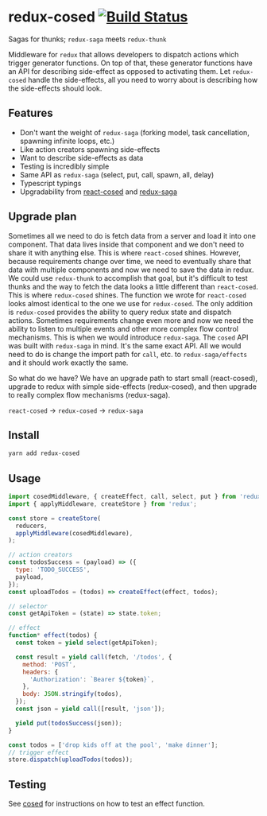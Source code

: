 # redux-cosed [![Build Status](https://travis-ci.org/neurosnap/redux-cosed.svg?branch=master)](https://travis-ci.org/neurosnap/redux-cosed)

Sagas for thunks; `redux-saga` meets `redux-thunk`

Middleware for `redux` that allows developers to dispatch actions which trigger
generator functions.  On top of that, these generator functions have an API
for describing side-effect as opposed to activating them.  Let `redux-cosed` handle
the side-effects, all you need to worry about is describing how the side-effects
should look.

## Features

* Don't want the weight of `redux-saga` (forking model, task cancellation, spawning infinite loops, etc.)
* Like action creators spawning side-effects
* Want to describe side-effects as data
* Testing is incredibly simple
* Same API as `redux-saga` (select, put, call, spawn, all, delay)
* Typescript typings
* Upgradability from [react-cosed](https://github.com/neurosnap/react-cosed) and [redux-saga](https://github.com/redux-saga/redux-saga)

## Upgrade plan

Sometimes all we need to do is fetch data from a server and load it into one
component.  That data lives inside that component and we don't need to share
it with anything else.  This is where `react-cosed` shines.  However, because
requirements change over time, we need to eventually share that data with
multiple components and now we need to save the data in redux.  We could
use `redux-thunk` to accomplish that goal, but it's difficult to test thunks
and the way to fetch the data looks a little different than `react-cosed`.
This is where `redux-cosed` shines.  The function we wrote for `react-cosed`
looks almost identical to the one we use for `redux-cosed`.  The only addition
is `redux-cosed` provides the ability to query redux state and dispatch actions.
Sometimes requirements change even more and now we need the ability to listen to multiple events and other
more complex flow control mechanisms.  This is when we would introduce `redux-saga`.
The `cosed` API was built with `redux-saga` in mind.  It's the same exact API.
All we would need to do is change the import path for `call`, etc. to `redux-saga/effects`
and it should work exactly the same.

So what do we have?  We have an upgrade path to start small (react-cosed), upgrade
to redux with simple side-effects (redux-cosed), and then upgrade to really complex
flow mechanisms (redux-saga).

`react-cosed` -> `redux-cosed` -> `redux-saga`

## Install

```bash
yarn add redux-cosed
```

## Usage

```js
import cosedMiddleware, { createEffect, call, select, put } from 'redux-cosed';
import { applyMiddleware, createStore } from 'redux';

const store = createStore(
  reducers,
  applyMiddleware(cosedMiddleware),
);

// action creators
const todosSuccess = (payload) => ({
  type: 'TODO_SUCCESS',
  payload,
});
const uploadTodos = (todos) => createEffect(effect, todos);

// selector
const getApiToken = (state) => state.token;

// effect
function* effect(todos) {
  const token = yield select(getApiToken);

  const result = yield call(fetch, '/todos', {
    method: 'POST',
    headers: {
      'Authorization': `Bearer ${token}`,
    },
    body: JSON.stringify(todos),
  });
  const json = yield call([result, 'json']);

  yield put(todosSuccess(json));
}

const todos = ['drop kids off at the pool', 'make dinner'];
// trigger effect
store.dispatch(uploadTodos(todos));
```

## Testing

See [cosed](https://github.com/neurosnap/cosed#testing) for instructions on
how to test an effect function.
